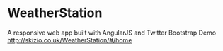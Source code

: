 WeatherStation
==============

A responsive web app built with AngularJS and Twitter Bootstrap
Demo http://skizio.co.uk/WeatherStation/#/home
